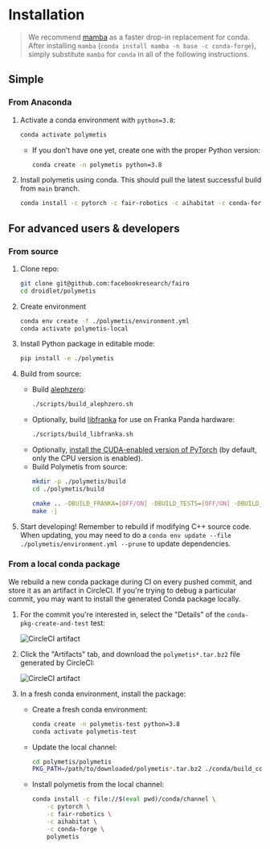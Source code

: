 # Installation

> We recommend [mamba](https://github.com/mamba-org/mamba) as a faster drop-in replacement for conda. After installing `mamba` (`conda install mamba -n base -c conda-forge`), simply substitute `mamba` for `conda` in all of the following instructions.

## Simple

### From Anaconda

1. Activate a conda environment with `python=3.8`:
    ```bash
    conda activate polymetis
    ```
    - If you don't have one yet, create one with the proper Python version:
       ```bash
       conda create -n polymetis python=3.8
       ```

1. Install polymetis using conda. This should pull the latest successful build from `main` branch.
    ```bash
    conda install -c pytorch -c fair-robotics -c aihabitat -c conda-forge polymetis
    ```

## For advanced users & developers

### From source

1. Clone repo:
    ```bash
    git clone git@github.com:facebookresearch/fairo
    cd droidlet/polymetis
    ```

1. Create environment
    ```bash
    conda env create -f ./polymetis/environment.yml
    conda activate polymetis-local
    ```

1. Install Python package in editable mode:
    ```bash
    pip install -e ./polymetis
    ```

1. Build from source:
    - Build [alephzero](https://github.com/alephzero/alephzero):
        ```bash
        ./scripts/build_alephzero.sh
        ```
    - Optionally, build [libfranka](https://frankaemika.github.io/docs/libfranka.html) for use on Franka Panda hardware:
        ```bash
        ./scripts/build_libfranka.sh
        ```
    - Optionally, [install the CUDA-enabled version of PyTorch](https://pytorch.org/get-started/locally/) (by default, only the CPU version is enabled).
    - Build Polymetis from source:
        ```bash
        mkdir -p ./polymetis/build
        cd ./polymetis/build

        cmake .. -DBUILD_FRANKA=[OFF/ON] -DBUILD_TESTS=[OFF/ON] -DBUILD_DOCS=[OFF/ON]
        make -j
        ```

5. Start developing! Remember to rebuild if modifying C++ source code. When updating, you may need to do a `conda env update --file ./polymetis/environment.yml --prune` to update dependencies.

### From a local conda package

We rebuild a new conda package during CI on every pushed commit, and store it as an artifact in CircleCI. If you're trying to debug a particular commit, you may want to install the generated Conda package locally.

1. For the commit you're interested in, select the "Details" of the `conda-pkg-create-and-test` test:

    ![CircleCI artifact](img/circleci-check.png)

1. Click the "Artifacts" tab, and download the `polymetis*.tar.bz2` file generated by CircleCI:

    ![CircleCI artifact](img/circleci-artifact.png)

1. In a fresh conda environment, install the package:

    - Create a fresh conda environment:
        ```bash
        conda create -n polymetis-test python=3.8
        conda activate polymetis-test
        ```
    - Update the local channel:
        ```bash
        cd polymetis/polymetis
        PKG_PATH=/path/to/downloaded/polymetis*.tar.bz2 ./conda/build_conda_package.sh
        ```
    
    - Install polymetis from the local channel:
        ```bash
        conda install -c file://$(eval pwd)/conda/channel \
            -c pytorch \
            -c fair-robotics \
            -c aihabitat \
            -c conda-forge \
            polymetis
        ```

